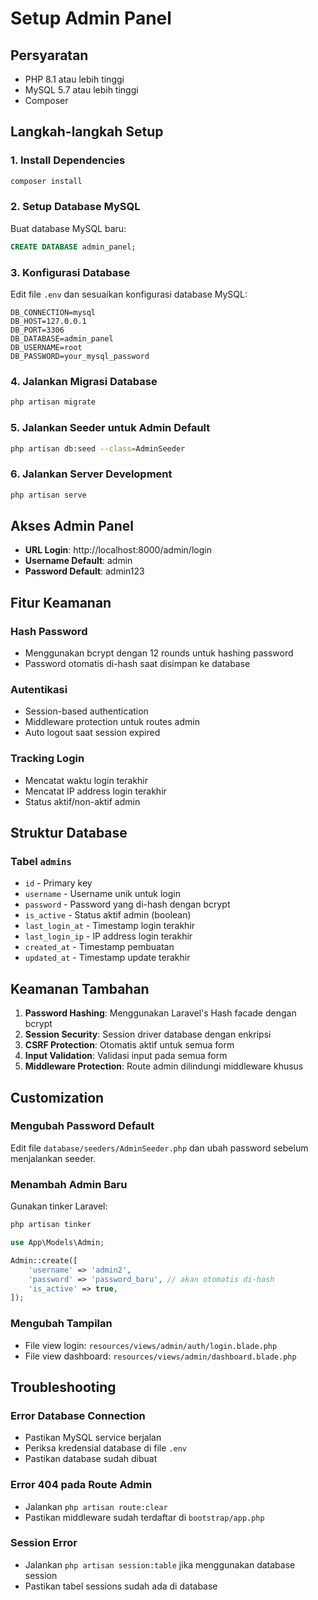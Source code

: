 # Setup Admin Panel

## Persyaratan
- PHP 8.1 atau lebih tinggi
- MySQL 5.7 atau lebih tinggi
- Composer

## Langkah-langkah Setup

### 1. Install Dependencies
```bash
composer install
```

### 2. Setup Database MySQL
Buat database MySQL baru:
```sql
CREATE DATABASE admin_panel;
```

### 3. Konfigurasi Database
Edit file `.env` dan sesuaikan konfigurasi database MySQL:
```
DB_CONNECTION=mysql
DB_HOST=127.0.0.1
DB_PORT=3306
DB_DATABASE=admin_panel
DB_USERNAME=root
DB_PASSWORD=your_mysql_password
```

### 4. Jalankan Migrasi Database
```bash
php artisan migrate
```

### 5. Jalankan Seeder untuk Admin Default
```bash
php artisan db:seed --class=AdminSeeder
```

### 6. Jalankan Server Development
```bash
php artisan serve
```

## Akses Admin Panel

- **URL Login**: http://localhost:8000/admin/login
- **Username Default**: admin
- **Password Default**: admin123

## Fitur Keamanan

### Hash Password
- Menggunakan bcrypt dengan 12 rounds untuk hashing password
- Password otomatis di-hash saat disimpan ke database

### Autentikasi
- Session-based authentication
- Middleware protection untuk routes admin
- Auto logout saat session expired

### Tracking Login
- Mencatat waktu login terakhir
- Mencatat IP address login terakhir
- Status aktif/non-aktif admin

## Struktur Database

### Tabel `admins`
- `id` - Primary key
- `username` - Username unik untuk login
- `password` - Password yang di-hash dengan bcrypt
- `is_active` - Status aktif admin (boolean)
- `last_login_at` - Timestamp login terakhir
- `last_login_ip` - IP address login terakhir
- `created_at` - Timestamp pembuatan
- `updated_at` - Timestamp update terakhir

## Keamanan Tambahan

1. **Password Hashing**: Menggunakan Laravel's Hash facade dengan bcrypt
2. **Session Security**: Session driver database dengan enkripsi
3. **CSRF Protection**: Otomatis aktif untuk semua form
4. **Input Validation**: Validasi input pada semua form
5. **Middleware Protection**: Route admin dilindungi middleware khusus

## Customization

### Mengubah Password Default
Edit file `database/seeders/AdminSeeder.php` dan ubah password sebelum menjalankan seeder.

### Menambah Admin Baru
Gunakan tinker Laravel:
```bash
php artisan tinker
```

```php
use App\Models\Admin;

Admin::create([
    'username' => 'admin2',
    'password' => 'password_baru', // akan otomatis di-hash
    'is_active' => true,
]);
```

### Mengubah Tampilan
- File view login: `resources/views/admin/auth/login.blade.php`
- File view dashboard: `resources/views/admin/dashboard.blade.php`

## Troubleshooting

### Error Database Connection
- Pastikan MySQL service berjalan
- Periksa kredensial database di file `.env`
- Pastikan database sudah dibuat

### Error 404 pada Route Admin
- Jalankan `php artisan route:clear`
- Pastikan middleware sudah terdaftar di `bootstrap/app.php`

### Session Error
- Jalankan `php artisan session:table` jika menggunakan database session
- Pastikan tabel sessions sudah ada di database
